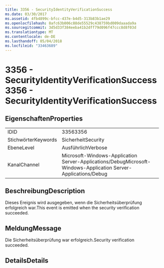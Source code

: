 ```yaml
---
title: 3356 - SecurityIdentityVerificationSuccess
ms.date: 03/30/2017
ms.assetid: 4fb4899c-bfcc-437e-b4d5-313b83b1ae29
ms.openlocfilehash: 8afc63b006c88de55529c438759bd009daaada9a
ms.sourcegitcommit: 3d5d33f384eeba41b2dff79d096f47ccc8d8f03d
ms.translationtype: MT
ms.contentlocale: de-DE
ms.lasthandoff: 05/04/2018
ms.locfileid: "33463689"
---
```

# <a name="3356---securityidentityverificationsuccess"></a><span data-ttu-id="e7a4e-102">3356 - SecurityIdentityVerificationSuccess</span><span class="sxs-lookup"><span data-stu-id="e7a4e-102">3356 - SecurityIdentityVerificationSuccess</span></span>
## <a name="properties"></a><span data-ttu-id="e7a4e-103">Eigenschaften</span><span class="sxs-lookup"><span data-stu-id="e7a4e-103">Properties</span></span>  
  
|||  
|-|-|  
|<span data-ttu-id="e7a4e-104">ID</span><span class="sxs-lookup"><span data-stu-id="e7a4e-104">ID</span></span>|<span data-ttu-id="e7a4e-105">3356</span><span class="sxs-lookup"><span data-stu-id="e7a4e-105">3356</span></span>|  
|<span data-ttu-id="e7a4e-106">Stichwörter</span><span class="sxs-lookup"><span data-stu-id="e7a4e-106">Keywords</span></span>|<span data-ttu-id="e7a4e-107">Sicherheit</span><span class="sxs-lookup"><span data-stu-id="e7a4e-107">Security</span></span>|  
|<span data-ttu-id="e7a4e-108">Ebene</span><span class="sxs-lookup"><span data-stu-id="e7a4e-108">Level</span></span>|<span data-ttu-id="e7a4e-109">Ausführlich</span><span class="sxs-lookup"><span data-stu-id="e7a4e-109">Verbose</span></span>|  
|<span data-ttu-id="e7a4e-110">Kanal</span><span class="sxs-lookup"><span data-stu-id="e7a4e-110">Channel</span></span>|<span data-ttu-id="e7a4e-111">Microsoft-Windows-Application Server-Applications/Debug</span><span class="sxs-lookup"><span data-stu-id="e7a4e-111">Microsoft-Windows-Application Server-Applications/Debug</span></span>|  
  
## <a name="description"></a><span data-ttu-id="e7a4e-112">Beschreibung</span><span class="sxs-lookup"><span data-stu-id="e7a4e-112">Description</span></span>  
 <span data-ttu-id="e7a4e-113">Dieses Ereignis wird ausgegeben, wenn die Sicherheitsüberprüfung erfolgreich war.</span><span class="sxs-lookup"><span data-stu-id="e7a4e-113">This event is emitted when the security verification succeeded.</span></span>  
  
## <a name="message"></a><span data-ttu-id="e7a4e-114">Meldung</span><span class="sxs-lookup"><span data-stu-id="e7a4e-114">Message</span></span>  
 <span data-ttu-id="e7a4e-115">Die Sicherheitsüberprüfung war erfolgreich.</span><span class="sxs-lookup"><span data-stu-id="e7a4e-115">Security verification succeeded.</span></span>  
  
## <a name="details"></a><span data-ttu-id="e7a4e-116">Details</span><span class="sxs-lookup"><span data-stu-id="e7a4e-116">Details</span></span>
